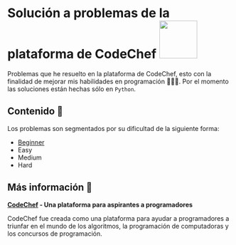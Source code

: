 # Solución a problemas de la plataforma de CodeChef <img src="https://www.codechef.com/sites/all/themes/abessive/logo.svg" width="85">

Problemas que he resuelto en la plataforma de CodeChef, esto con la finalidad de mejorar mis habilidades en programación 👨🏿‍💻. Por el momento las soluciones están hechas sólo en `Python`.

## Contenido :notebook:

Los problemas son segmentados por su dificultad de la siguiente forma:

- [Beginner](beginner)
- Easy
- Medium
- Hard

## Más información :link:

**[CodeChef](https://www.codechef.com/) - Una plataforma para aspirantes a programadores**

CodeChef fue creada como una plataforma para ayudar a programadores a triunfar en el mundo de los algoritmos, la programación de computadoras y los concursos de programación.
